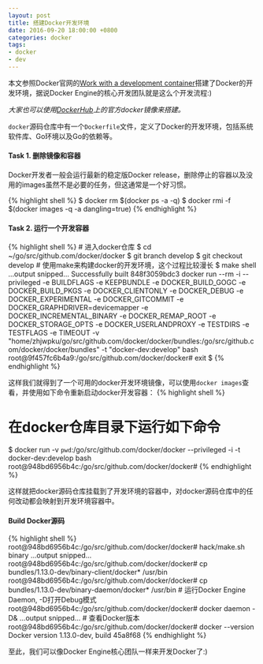 ```yaml
---
layout: post
title: 搭建Docker开发环境
date: 2016-09-20 18:00:00 +0800
categories: docker
tags:
- docker
- dev
---
```


本文参照Docker官网的[Work with a development container][set-up-dev-env]搭建了Docker的开发环境，据说Docker Engine的核心开发团队就是这么个开发流程:)

*大家也可以使用[DockerHub][dockerhub]上的官方docker镜像来搭建。*

`docker`源码仓库中有一个`Dockerfile`文件，定义了Docker的开发环境，包括系统软件库、Go环境以及Go的依赖等。

<h4>Task 1. 删除镜像和容器</h4>
Docker开发者一般会运行最新的稳定版Docker release，删除停止的容器以及没用的images虽然不是必要的任务，但这通常是一个好习惯。

{% highlight shell %}
$ docker rm $(docker ps -a -q)
$ docker rmi -f $(docker images -q -a dangling=true)
{% endhighlight %}

<h4>Task 2. 运行一个开发容器</h4>
{% highlight shell %}
# 进入docker仓库
$ cd ~/go/src/github.com/docker/docker
$ git branch develop
$ git checkout develop
# 使用make来构建docker的开发环境，这个过程比较漫长
$ make shell
...output snipped...
Successfully built 848f3059bdc3
docker run --rm -i --privileged -e BUILDFLAGS -e KEEPBUNDLE -e DOCKER_BUILD_GOGC -e DOCKER_BUILD_PKGS -e DOCKER_CLIENTONLY -e DOCKER_DEBUG -e DOCKER_EXPERIMENTAL -e DOCKER_GITCOMMIT -e DOCKER_GRAPHDRIVER=devicemapper -e DOCKER_INCREMENTAL_BINARY -e DOCKER_REMAP_ROOT -e DOCKER_STORAGE_OPTS -e DOCKER_USERLANDPROXY -e TESTDIRS -e TESTFLAGS -e TIMEOUT -v "home/zhjwpku/go/src/github.com/docker/docker/bundles:/go/src/github.com/docker/docker/bundles" -t "docker-dev:develop" bash
root@9f457fc6b4a9:/go/src/github.com/docker/docker# exit
$ 
{% endhighlight %}

这样我们就得到了一个可用的docker开发环境镜像，可以使用`docker images`查看，并使用如下命令重新启动docker开发容器：
{% highlight shell %}
# 在docker仓库目录下运行如下命令
$ docker run -v `pwd`:/go/src/github.com/docker/docker --privileged -i -t docker-dev:develop bash
root@948bd6956b4c:/go/src/github.com/docker/docker#
{% endhighlight %}

这样就把docker源码仓库挂载到了开发环境的容器中，对docker源码仓库中的任何改动都会映射到开发环境容器中。

<h4>Build Docker源码</h4>
{% highlight shell %}
root@948bd6956b4c:/go/src/github.com/docker/docker# hack/make.sh binary
...output snipped...
root@948bd6956b4c:/go/src/github.com/docker/docker# cp bundles/1.13.0-dev/binary-client/docker* /usr/bin
root@948bd6956b4c:/go/src/github.com/docker/docker# cp bundles/1.13.0-dev/binary-daemon/docker* /usr/bin
# 运行Docker Engine Daemon, -D打开Debug模式
root@948bd6956b4c:/go/src/github.com/docker/docker# docker daemon -D&
...output snipped...
# 查看Docker版本
root@948bd6956b4c:/go/src/github.com/docker/docker# docker --version
Docker version 1.13.0-dev, build 45a8f68
{% endhighlight %}

至此，我们可以像Docker Engine核心团队一样来开发Docker了:)

[set-up-dev-env]: https://docs.docker.com/opensource/project/set-up-dev-env/
[dockerhub]: https://hub.docker.com/_/docker/
